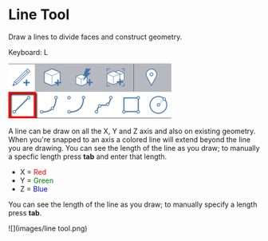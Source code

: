 # Line Tool

Draw a lines to divide faces and construct geometry.

Keyboard: L

![](/assets/line_toolbar.png)

A line can be draw on all the X, Y and Z axis and also on existing geometry. When you're snapped to an axis a colored line will extend beyond the line you are drawing. You can see the length of the line as you draw; to manually a specfic length press **tab** and enter that length.

* X = <span style="color:red">Red</span>
* Y = <span style="color:green">Green</span>
* Z = <span style="color:blue">Blue</span>

You can see the length of the line as you draw; to manually specify a length press **tab**.

![](images/line tool.png)

